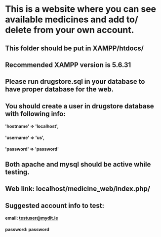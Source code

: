 # This is a website where you can see available medicines and add to/ delete from your own account.
## This folder should be put in XAMPP/htdocs/
## Recommended XAMPP version is 5.6.31
## Please run drugstore.sql in your database to have proper database for the web.
## You should create a user in drugstore database with following info: 
####    'hostname' => 'localhost',
#### 	'username' => 'us',
#### 	'password' => 'password'
## Both apache and mysql should be active while testing.
## Web link: localhost/medicine_web/index.php/
## Suggested account info to test:
#### email: testuser@mydit.ie
#### password: password
